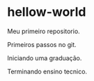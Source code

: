 # hellow-world
Meu primeiro repositorio.

Primeiros passos no git.

Iniciando uma graduação.

Terminando ensino tecnico.
